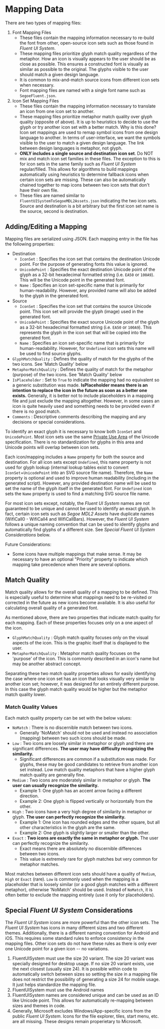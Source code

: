 # Mapping Data

There are two types of mapping files:

 1. Font Mapping Files
    * These files contain the mapping information necessary to re-build the font from other, open-source icon sets such as those found in *Fluent UI System*.
	* These mapping files prioritize glyph match quality regardless of the metaphor. How an icon is visually appears to the user should be as close as possible. This ensures a constructed font is visually as similar as possible to the original. The glyphs visible to the user should match a given design language.
	* It is common to mix-and-match source icons from different icon sets when necessary.
    * Font mapping files are named with a single font name such as `SegoeFluent.json`.  
 2. Icon Set Mapping Files
    * These files contain the mapping information necessary to translate an icon from one icon set to another.
    * These mapping files prioritize metaphor match quality over glyph quality (opposite of above). It is up to heuristics to decide to use the glyph or try another icon set with a better match. Why is this done? Icon set mappings are used to remap symbol icons from one design language to another. In terms of user-interface, we want the symbols visible to the user to match a given design language. The link between design languages is metaphor, not glyph.
    * **ONLY includes a single source and destination icon set**. Do NOT mix and match icon set families in these files. The exception to this is for icon sets in the same family such as *Fluent UI System* regular/filled. This allows for algorithms to build mappings automatically using heuristics to determine fallback icons when certain icon sets are missing. These can also be automatically chained together to map icons between two icon sets that don't have their own file. 
    * These files are named similar to `FluentUISystemToSegoeMDL2Assets.json` indicating the two icon sets. Source and destination is a bit arbitrary but the first icon set name is the source, second is destination.

## Adding/Editing a Mapping

Mapping files are serialized using JSON. Each mapping entry in the file has the following properties:

 * Destination
   * `IconSet` : Specifies the icon set that contains the destination Unicode point. For the purpose of generating fonts this value is ignored.
   * `UnicodePoint` : Specifies the exact destination Unicode point of the glyph as a 32-bit hexadecimal formatted string (i.e. `EA50` or `100A9`). This will be the Unicode point in the generated font.
   * `Name` : Specifies an icon set-specific name that is primarily for human-readability. However, any provided name will also be added to the glyph in the generated font.
 * Source
   * `IconSet` : Specifies the icon set that contains the source Unicode point. This icon set will provide the glyph (image) used in the generated font.
   * `UnicodePoint` : Specifies the exact source Unicode point of the glyph as a 32-bit hexadecimal formatted string (i.e. `EA50` or `100A9`). This represents the glyph in the icon set that will be copied into the generated font.
   * `Name` : Specifies an icon set-specific name that is primarily for human-readability. However, for `Undefined` icon sets this name will be used to find source glyphs.
 * `GlyphMatchQuality` : Defines the quality of match for the glyphs of the two icons. See 'Match Quality' below
 * `MetaphorMatchQuality` : Defines the quality of match for the metaphor (purpose) of the two icons. See 'Match Quality' below
 * `IsPlaceholder` : Set to `True` to indicate the mapping had no equivalent so a generic substitution was made. **IsPlaceholder means there is an intention to replace the icon in the future as soon as a better one exists.** Generally, it is better not to include placeholders in a mapping file and just exclude the mapping altogether. However, in some cases an icon is quite heavily used and something needs to be provided even if there is no good match.
 * `Comments` : Descriptive comments describing the mapping and any decisions or special considerations.

To identify an exact glyph it is necessary to know both `IconSet` and `UnicodePoint`. Most icon sets use the same [Private Use Area](https://en.wikipedia.org/wiki/Private_Use_Areas) of the Unicode specification. There is no standardization for glyphs in this area and Unicode points will overlap between icon sets.

Each icon/mapping includes a `Name` property for both the source and destination. For all icon sets except `Undefined`, this name property is not used for glyph lookup (internal lookup tables exist to convert `IconSet`+`UnicodePoint` into an SVG source file name). Therefore, the `Name` property is optional and used to improve human readability (including in the generated script). However, any provided destination name will be used to set the name of the glyph itself in the generated font. For `Undefined` icon sets the `Name` property is used to find a matching SVG source file name.

For most icon sets except, notably, the *Fluent UI System* names are not guaranteed to be unique and cannot be used to identify an exact glyph. In fact, certain icon sets such as *Segoe MDL2 Assets* have duplicate names (WifiCall0 - WifiCall4 and WifiCallBars). However, the *Fluent UI System* follows a unique naming convention that can be used to identify glyphs and automatically find glyphs of a different size. See *Special *Fluent UI System* Considerations* below.

Future Considerations:
 * Some icons have multiple mappings that make sense. It may be necessary to have an optional "Priority" property to indicate which mapping take precedence when there are several options.

## Match Quality

Match quality allows for the overall quality of a mapping to be defined. This is especially useful to determine what mappings need to be re-visited or corrected in the future as new icons become available. It is also useful for calculating overall quality of a generated font.

As mentioned above, there are two properties that indicate match quality for each mapping. Each of these properties focuses only on a one aspect of the icon.

 * `GlyphMatchQuality` : Glyph match quality focuses only on the visual aspects of the icon. This is the graphic itself that is displayed to the user.
 * `MetaphorMatchQuality` : Metaphor match quality focuses on the 'purpose' of the icon. This is commonly described in an icon's name but may be another abstract concept.

Separating these two match quality properties allows for easily identifying the case where one icon set has an icon that looks visually very similar to another icon set; however, it was designed for an entirely different purpose. In this case the glyph match quality would be higher but the metaphor match quality lower.

### Match Quality Values

Each match quality property can be set with the below values:

 * `NoMatch` :  There is no discernible match between two icons.
   * Generally 'NoMatch' should not be used and instead no association (mapping) between two such icons should be made.
 * `Low` : Two icons are loosely similar in metaphor or glyph and there are significant differences. **The user may have difficulty recognizing the similarity.**
   * Significant differences are common if a substitution was made. For glyphs, these may be good candidates to retrieve from another icon set instead. Low match quality metaphors that have a higher glyph match quality are generally fine.
 * `Medium` : Two icons are moderately similar in metaphor or glyph. **The user can usually recognize the similarity.**
   * Example 1: One glyph has an accent arrow facing a different direction.
   * Example 2: One glyph is flipped vertically or horizontally from the other.
 * `High` : Two icons have a very high degree of similarity in metaphor or glyph. **The user can perfectly recognize the similarity.**
   * Example 1: One icon has rounded edges and the other square, but all other characteristics in the glyph are the same.
   * Example 2: One glyph is slightly larger or smaller than the other.
 * `Exact` : **Two icons are exactly the same in metaphor or glyph.** The user can perfectly recognize the similarity.
   * Exact means there are absolutely no discernible differences between two icons.
   * This value is extremely rare for glyph matches but very common for metaphor matches.

Most matches between different icon sets should have a quality of `Medium`, `High` or `Exact` (rare). `Low` is commonly used when the mapping is a placeholder that is loosely similar (or a good glyph matches with a different metaphor), otherwise 'NoMatch' should be used. Instead of `NoMatch`, it is often better to exclude the mapping entirely (use it only for placeholders).

## Special *Fluent UI System* Considerations

The *Fluent UI System* icons are more powerful than the other icon sets. The *Fluent UI System* has icons in many different sizes and two different themes. Additionally, there is a different naming convention for Android and iOS. This requires some standard rules to enforce consistency in the mapping files. Other icon sets do not have these rules as there is only ever one Unicode point for a given icon -- no variations.

 1. FluentUISystem must use the size 20 variant. The size 20 variant was specially designed for desktop usage. If no size 20 variant exists, use the next closest (usually size 24). It is possible within code to automatically switch between sizes so setting the size in a mapping file does not restrict the possibility of generating a size 24 for mobile usage. It just helps standardize the mapping file.
 1. FluentUISystem must use the Android names
 1. FluentUISystem names are considered unique and can be used as an ID like Unicode point. This allows for automatically re-mapping between sizes and themes in code.
 1. Generally, Microsoft excludes Windows/App-specific icons from the public *Fluent UI System*. Icons for the file explorer, tiles, start menu, etc. are all missing. These designs remain properietary to Microsoft.
